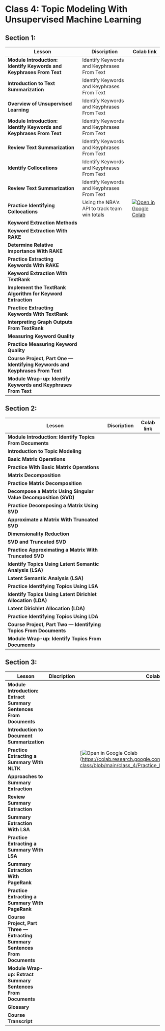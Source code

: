 
# Class 4: Topic Modeling With Unsupervised Machine Learning

## Section 1: 

| Lesson          |         Discription                                | Colab link    |
|-------------------|----------------------------------------------|------|
| **Module Introduction: Identify Keywords and Keyphrases From Text**   | Identify Keywords and Keyphrases From Text    |                                 
| **Introduction to Text Summarization**   | Identify Keywords and Keyphrases From Text    |                                  |
| **Overview of Unsupervised Learning**   | Identify Keywords and Keyphrases From Text    |                                  |
| **Module Introduction: Identify Keywords and Keyphrases From Text**   | Identify Keywords and Keyphrases From Text    |                                 
| **Review Text Summarization**   | Identify Keywords and Keyphrases From Text    |                                  |
| **Identify Collocations**   | Identify Keywords and Keyphrases From Text    |                                  |
| **Review Text Summarization**   | Identify Keywords and Keyphrases From Text    |                                  |
| **Practice Identifying Collocations**     | Using the NBA's API to track team win totals  |[![Open in Google Colab](https://colab.research.google.com/assets/colab-badge.svg)](https://colab.research.google.com/github/matsunagateitoku/stdp-class/blob/main/4.1.1.Practice_Comparing_Texts.ipynb) 
|**Keyword Extraction Methods**||
|**Keyword Extraction With RAKE**||
|**Determine Relative Importance With RAKE**||
|**Practice Extracting Keywords With RAKE**||
|**Keyword Extraction With TextRank**||
|**Implement the TextRank Algorithm for Keyword Extraction**||
|**Practice Extracting Keywords With TextRank**||
|**Interpreting Graph Outputs From TextRank**||
|**Measuring Keyword Quality**||
|**Practice Measuring Keyword Quality**||
|**Course Project, Part One — Identifying Keywords and Keyphrases From Text**||
|**Module Wrap-up: Identify Keywords and Keyphrases From Text**||


## Section 2: 
| Lesson          |         Discription                                | Colab link    |
|-------------------|----------------------------------------------|------|
|**Module Introduction: Identify Topics From Documents** ||
|**Introduction to Topic Modeling** ||
|**Basic Matrix Operations** ||
|**Practice With Basic Matrix Operations** ||
|**Matrix Decomposition** ||
|**Practice Matrix Decomposition** ||
|**Decompose a Matrix Using Singular Value Decomposition (SVD)** ||
|**Practice Decomposing a Matrix Using SVD**||
|**Approximate a Matrix With Truncated SVD**||
|**Dimensionality Reduction**||
|**SVD and Truncated SVD**||
|**Practice Approximating a Matrix With Truncated SVD**||
|**Identify Topics Using Latent Semantic Analysis (LSA)**||
|**Latent Semantic Analysis (LSA)**||
|**Practice Identifying Topics Using LSA**||
|**Identify Topics Using Latent Dirichlet Allocation (LDA)**||
|**Latent Dirichlet Allocation (LDA)**||
|**Practice Identifying Topics Using LDA**||
|**Course Project, Part Two — Identifying Topics From Documents**||
|**Module Wrap-up: Identify Topics From Documents**||

## Section 3: 
| Lesson          |         Discription                                | Colab link    |
|-------------------|----------------------------------------------|------|
|**Module Introduction: Extract Summary Sentences From Documents** ||
|**Introduction to Document Summarization** ||
|**Practice Extracting a Summary With NLTK** ||[![Open in Google Colab](https://colab.research.google.com/assets/colab-badge.svg)(https://colab.research.google.com/github/matsunagateitoku/stdp-class/blob/main/class_4/Practice_Extracting_a_Summary.ipynb) |
|**Approaches to Summary Extraction** ||
|**Review Summary Extraction** ||
|**Summary Extraction With LSA** ||
|**Practice Extracting a Summary With LSA** ||
|**Summary Extraction With PageRank** ||
|**Practice Extracting a Summary With PageRank** ||
|**Course Project, Part Three — Extracting Summary Sentences From Documents** ||
|**Module Wrap-up: Extract Summary Sentences From Documents** ||
|**Glossary** ||
|**Course Transcript** ||
